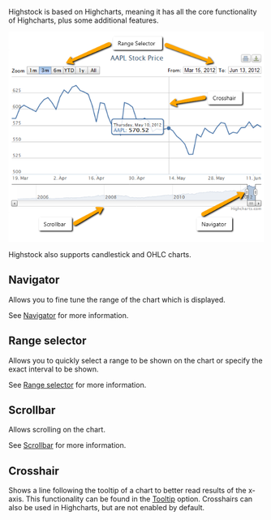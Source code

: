 Highstock is based on Highcharts, meaning it has all the core functionality of Highcharts, plus some additional features.

![understanding_highstock.png](understanding_highstock.png)

Highstock also supports candlestick and OHLC charts.

Navigator
---------

Allows you to fine tune the range of the chart which is displayed.

See [Navigator](docs/chart-concepts/navigator) for more information.

Range selector
--------------

Allows you to quickly select a range to be shown on the chart or specify the exact interval to be shown.

See [Range selector](docs/chart-concepts/range-selector) for more information.

Scrollbar
---------

Allows scrolling on the chart.

See [Scrollbar](docs/chart-concepts/scrollbar) for more information.

Crosshair
---------

Shows a line following the tooltip of a chart to better read results of the x-axis. This functionality can be found in the [Tooltip](docs/chart-concepts/tooltip) option. Crosshairs can also be used in Highcharts, but are not enabled by default.
